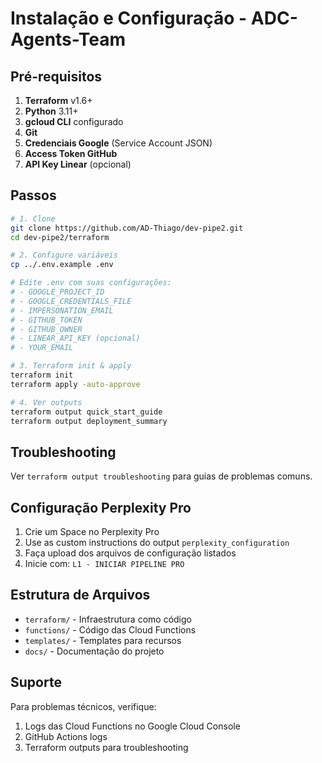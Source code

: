 # Instalação e Configuração - ADC-Agents-Team

## Pré-requisitos

1. **Terraform** v1.6+  
2. **Python** 3.11+  
3. **gcloud CLI** configurado  
4. **Git**  
5. **Credenciais Google** (Service Account JSON)  
6. **Access Token GitHub**  
7. **API Key Linear** (opcional)  

## Passos

```bash
# 1. Clone
git clone https://github.com/AD-Thiago/dev-pipe2.git
cd dev-pipe2/terraform

# 2. Configure variáveis
cp ../.env.example .env

# Edite .env com suas configurações:
# - GOOGLE_PROJECT_ID
# - GOOGLE_CREDENTIALS_FILE
# - IMPERSONATION_EMAIL
# - GITHUB_TOKEN
# - GITHUB_OWNER
# - LINEAR_API_KEY (opcional)
# - YOUR_EMAIL

# 3. Terraform init & apply
terraform init
terraform apply -auto-approve

# 4. Ver outputs
terraform output quick_start_guide
terraform output deployment_summary
```

## Troubleshooting

Ver `terraform output troubleshooting` para guias de problemas comuns.

## Configuração Perplexity Pro

1. Crie um Space no Perplexity Pro
2. Use as custom instructions do output `perplexity_configuration`
3. Faça upload dos arquivos de configuração listados
4. Inicie com: `L1 - INICIAR PIPELINE PRO`

## Estrutura de Arquivos

- `terraform/` - Infraestrutura como código
- `functions/` - Código das Cloud Functions
- `templates/` - Templates para recursos
- `docs/` - Documentação do projeto

## Suporte

Para problemas técnicos, verifique:
1. Logs das Cloud Functions no Google Cloud Console
2. GitHub Actions logs
3. Terraform outputs para troubleshooting